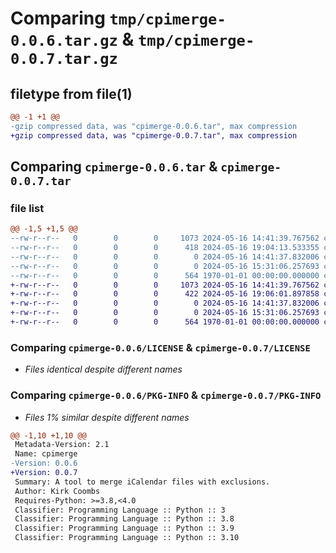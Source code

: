 # Comparing `tmp/cpimerge-0.0.6.tar.gz` & `tmp/cpimerge-0.0.7.tar.gz`

## filetype from file(1)

```diff
@@ -1 +1 @@
-gzip compressed data, was "cpimerge-0.0.6.tar", max compression
+gzip compressed data, was "cpimerge-0.0.7.tar", max compression
```

## Comparing `cpimerge-0.0.6.tar` & `cpimerge-0.0.7.tar`

### file list

```diff
@@ -1,5 +1,5 @@
--rw-r--r--   0        0        0     1073 2024-05-16 14:41:39.767562 cpimerge-0.0.6/LICENSE
--rw-r--r--   0        0        0      418 2024-05-16 19:04:13.533355 cpimerge-0.0.6/pyproject.toml
--rw-r--r--   0        0        0        0 2024-05-16 14:41:37.832006 cpimerge-0.0.6/src/cpimerge/__init__.py
--rw-r--r--   0        0        0        0 2024-05-16 15:31:06.257693 cpimerge-0.0.6/src/cpimerge/__main__.py
--rw-r--r--   0        0        0      564 1970-01-01 00:00:00.000000 cpimerge-0.0.6/PKG-INFO
+-rw-r--r--   0        0        0     1073 2024-05-16 14:41:39.767562 cpimerge-0.0.7/LICENSE
+-rw-r--r--   0        0        0      422 2024-05-16 19:06:01.897858 cpimerge-0.0.7/pyproject.toml
+-rw-r--r--   0        0        0        0 2024-05-16 14:41:37.832006 cpimerge-0.0.7/src/cpimerge/__init__.py
+-rw-r--r--   0        0        0        0 2024-05-16 15:31:06.257693 cpimerge-0.0.7/src/cpimerge/__main__.py
+-rw-r--r--   0        0        0      564 1970-01-01 00:00:00.000000 cpimerge-0.0.7/PKG-INFO
```

### Comparing `cpimerge-0.0.6/LICENSE` & `cpimerge-0.0.7/LICENSE`

 * *Files identical despite different names*

### Comparing `cpimerge-0.0.6/PKG-INFO` & `cpimerge-0.0.7/PKG-INFO`

 * *Files 1% similar despite different names*

```diff
@@ -1,10 +1,10 @@
 Metadata-Version: 2.1
 Name: cpimerge
-Version: 0.0.6
+Version: 0.0.7
 Summary: A tool to merge iCalendar files with exclusions.
 Author: Kirk Coombs
 Requires-Python: >=3.8,<4.0
 Classifier: Programming Language :: Python :: 3
 Classifier: Programming Language :: Python :: 3.8
 Classifier: Programming Language :: Python :: 3.9
 Classifier: Programming Language :: Python :: 3.10
```

